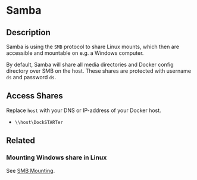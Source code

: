 # Samba

## Description

Samba is using the `SMB` protocol to share Linux mounts, which then are accessible and mountable on e.g. a Windows computer.

By default, Samba will share all media directories and Docker config directory over SMB on the host. These shares are protected with username `ds` and password `ds`.

## Access Shares

Replace `host` with your DNS or IP-address of your Docker host.

* `\\host\DockSTARTer`

## Related

### Mounting Windows share in Linux

See [SMB Mounting](https://dockstarter.com/advanced/smb-mounting/).

